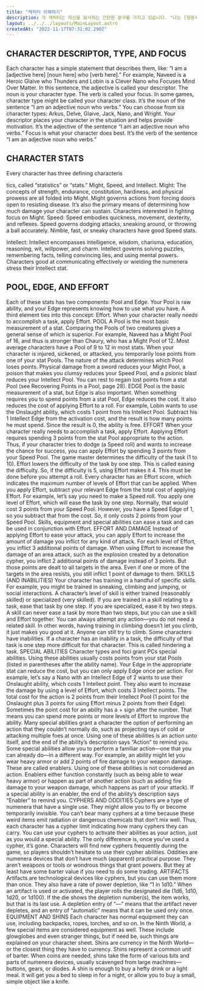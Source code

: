 ```yaml
---
title: "캐릭터 이해하기"
description: 각 캐릭터는 자신을 묘사하는 간단한 문구를 가지고 있습니다. "나는 [형용사]한 [명사]이며 [동사]한다" 같은 식입니다.
layout: ../../../layouts/MainLayout.astro
createdAt: "2022-11-17T07:31:02.290Z"
---
```

## CHARACTER DESCRIPTOR, TYPE, AND FOCUS
Each character has a simple statement that
describes them, like: “I am a [adjective here]
[noun here] who [verb here].”
For example, Naveed is a Heroic Glaive who
Thunders and Lobin is a Clever Nano who
Focuses Mind Over Matter.
In this sentence, the adjective is called your
descriptor.
The noun is your character type.
The verb is called your focus.
In some games, character type might be
called your character class. It’s the noun of the
sentence “I am an adjective noun who verbs.”
You can choose from six character types: Arkus,
Delve, Glaive, Jack, Nano, and Wright.
Your descriptor places your character in the
situation and helps provide motivation. It’s the
adjective of the sentence “I am an adjective noun
who verbs.”
Focus is what your character does best. It’s the
verb of the sentence “I am an adjective noun who
verbs.”

## CHARACTER STATS
Every character has three defining characteris

tics, called
“statistics” or “stats.” Might, Speed, and Intellect.
Might: The concepts of strength, endurance,
constitution, hardiness, and physical prowess
are all folded into Might.
Might governs actions from forcing doors
open to resisting disease. It’s also the primary
means of determining how much damage your
character can sustain. Characters interested in
fighting focus on Might.
Speed: Speed embodies quickness, movement,
dexterity, and reflexes. Speed governs dodging
attacks, sneaking around, or throwing a ball
accurately. Nimble, fast, or sneaky characters
have good Speed stats.

Intellect: Intellect encompasses intelligence,
wisdom, charisma, education, reasoning, wit,
willpower, and charm. Intellect governs solving
puzzles, remembering facts, telling convincing
lies, and using mental powers. Characters good
at communicating effectively or wielding the
numenera stress their Intellect stat.

## POOL, EDGE, AND EFFORT
Each of these stats has two components: Pool
and Edge. Your Pool is raw ability, and your Edge
represents knowing how to use what you have. A
third element ties into this concept: Effort. When
your character really needs to accomplish a task,
apply Effort.
POOL
A Pool is the most basic measurement of a stat.
Comparing the Pools of two creatures gives a
general sense of which is superior. For example,
Naveed has a Might Pool of 16, and thus is
stronger than Chaury, who has a Might Pool of
12. Most average characters have a Pool of 9 to
12 in most stats.
When your character is injured, sickened,
or attacked, you temporarily lose points from
one of your stat Pools. The nature of the attack
determines which Pool loses points. Physical
damage from a sword reduces your Might Pool,
a poison that makes you clumsy reduces your
Speed Pool, and a psionic blast reduces your
Intellect Pool. You can rest to regain lost points
from a stat Pool (see Recovering Points in a
Pool, page 28).
EDGE
Pool is the basic measurement of a stat, but
Edge is also important. When something
requires you to spend points from a stat Pool,
Edge reduces the cost. It also reduces the cost of
applying Effort to a roll.
For example, Lobin wants to use the
Onslaught ability, which costs 1 point from his
Intellect Pool. Subtract his 1 Intellect Edge from
the activation cost, and the result is how many
points he must spend. Since the result is 0, the
ability is free.
EFFORT
When your character really needs to accomplish
a task, apply Effort. Applying Effort requires
spending 3 points from the stat Pool appropriate
to the action. Thus, if your character tries to
dodge (a Speed roll) and wants to increase
the chance for success, you can apply Effort by
spending 3 points from your Speed Pool. The
game master determines the difficulty of the task
(1 to 10). Effort lowers the difficulty of the task by
one step. This is called easing the difficulty. So,
if the difficulty is 5, using Effort makes it 4. This
must be done before you attempt a roll.
Every character has an Effort score, which
indicates the maximum number of levels of
Effort that can be applied.
When you apply Effort, subtract your relevant
Edge from the total cost of applying Effort. For
example, let’s say you need to make a Speed roll.
You apply one level of Effort, which will ease the
task by one step. Normally, that would cost 3 points
from your Speed Pool. However, you have a Speed
Edge of 1, so you subtract that from the cost. So, it
only costs 2 points from your Speed Pool.
Skills, equipment and special abilities can
ease a task and can be used in conjunction with
Effort.
EFFORT AND DAMAGE
Instead of applying Effort to ease your attack,
you can apply Effort to increase the amount of
damage you inflict for any kind of attack. For
each level of Effort, you inflict 3 additional points
of damage.
When using Effort to increase the damage of
an area attack, such as the explosion created by a
detonation cypher, you inflict 2 additional points
of damage instead of 3 points. But those points
are dealt to all targets in the area. Even if one or
more of the targets in the area resists, you still
inflict 1 point of damage to them.
SKILLS (AND INABILITIES)
Your character has training in a handful of specific
skills. For example, you might be trained in sneaking,
climbing and jumping, or social interactions. A
character’s level of skill is either trained (reasonably
skilled) or specialized (very skilled).
If you are trained in a skill relating to a task,
ease that task by one step. If you are specialized,
ease it by two steps. A skill can never ease a task
by more than two steps, but you can use a skill
and Effort together.
You can always attempt any action—you do
not need a related skill. In other words, having
training in climbing doesn’t let you climb, it just
makes you good at it. Anyone can still try to climb.
Some characters have inabilities. If a character
has an inability in a task, the difficulty of that task
is one step more difficult for that character. This
is called hindering a task.
SPECIAL ABILITIES
Character types and foci grant PCs special
abilities. Using these abilities usually
costs points from your stat Pools (listed in
parentheses after the ability name). Your Edge
in the appropriate stat can reduce the cost, but
you can only apply Edge once per action. For
example, let’s say a Nano with an Intellect Edge
of 2 wants to use their Onslaught ability, which
costs 1 Intellect point. They also want to increase
the damage by using a level of Effort, which costs
3 Intellect points. The total cost for the action is
2 points from their Intellect Pool (1 point for the
Onslaught plus 3 points for using Effort minus 2
points from their Edge).
Sometimes the point cost for an ability has
a + sign after the number. That means you can
spend more points or more levels of Effort to
improve the ability.
Many special abilities grant a character the
option of performing an action that they couldn’t
normally do, such as projecting rays of cold or
attacking multiple foes at once. Using one of these
abilities is an action unto itself, and the end of the
ability’s description says “Action” to remind you.
Some special abilities allow you to perform a
familiar action—one that you can already do—in
a different way. For example, an ability might
let you wear heavy armor or add 2 points of fire
damage to your weapon damage. These are
called enablers. Using one of these abilities is not
considered an action. Enablers either function
constantly (such as being able to wear heavy
armor) or happen as part of another action (such
as adding fire damage to your weapon damage,
which happens as part of your attack). If a special
ability is an enabler, the end of the ability’s
description says “Enabler” to remind you.
CYPHERS AND ODDITIES
Cyphers are a type of numenera that have a
single use. They might allow you to fly or become
temporarily invisible. You can’t bear many
cyphers at a time because these weird items
emit radiation or dangerous chemicals that don’t
mix well. Thus, each character has a cypher limit
indicating how many cyphers they can carry.
You can use your cyphers to activate their
abilities as your action, just as you would a
special ability. The only difference is, once you’ve
used a cypher, it’s gone.
Characters will find new cyphers frequently
during the game, so players shouldn’t hesitate to
use their cypher abilities.
Oddities are numenera devices that don’t have
much (apparent) practical purpose. They aren’t
weapons or tools or wondrous things that grant
powers. But they at least have some barter value
if you need to do some trading.
ARTIFACTS
Artifacts are technological devices like cyphers,
but you can use them more than once. They
also have a rate of power depletion, like “1 in
1d10.” When an artifact is used or activated,
the player rolls the designated die (1d6, 1d10,
1d20, or 1d100). If the die shows the depletion
number(s), the item works, but that is its last
use. A depletion entry of “—” means that
the artifact never depletes, and an entry of
“automatic” means that it can be used only
once.
EQUIPMENT AND SHINS
Each character has normal equipment they can
use, including backpacks, ropes, torches, and so
on. In the Ninth World, a few special items are
considered equipment as well. These include
glowglobes and even stranger things, but if need
be, such things are explained on your character
sheet.
Shins are currency in the Ninth World—or
the closest thing they have to currency. Shins
represent a common unit of barter. When coins
are needed, shins take the form of various
bits and parts of numenera devices, usually
scavenged from large machines—buttons, gears,
or diodes.
A shin is enough to buy a hefty drink or a light
meal. It will get you a bed to sleep in for a night,
or allow you to buy a small, simple object like a
knife.